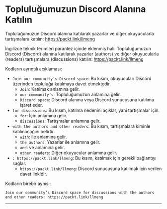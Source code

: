 # Topluluğumuzun Discord Alanına Katılın

Topluluğumuzun Discord alanına katılarak yazarlar ve diğer okuyucularla tartışmalara katılın: https://packt.link/llmeng

İngilizce teknik terimleri parantez içinde eklenmiş hali:
Topluluğumuzun Discord (Discord) alanına katılarak yazarlar (authors) ve diğer okuyucularla (readers) tartışmalara (discussions) katılın: https://packt.link/llmeng

Kodların ayrıntılı açıklaması:
- `Join our community’s Discord space`: Bu kısım, okuyucuları Discord üzerinden topluluğa katılmaya davet etmektedir. 
  - `Join`: Katılmak anlamına gelir.
  - `our community’s`: Topluluğumuzun anlamına gelir.
  - `Discord space`: Discord alanına veya Discord sunucusuna katılıma işaret eder.
- `for discussions`: Bu kısım, katılma nedenini açıklar, yani tartışmalar için.
  - `for`: İçin anlamına gelir.
  - `discussions`: Tartışmalar anlamına gelir.
- `with the authors and other readers`: Bu kısım, tartışmalara kiminle katılınacağını belirtir.
  - `with`: ile anlamına gelir.
  - `the authors`: Yazarlar ile anlamına gelir.
  - `and`: ve anlamına gelir.
  - `other readers`: Diğer okuyucular anlamına gelir.
- `: https://packt.link/llmeng`: Bu kısım, katılmak için gerekli bağlantıyı sağlar.
  - `https://packt.link/llmeng`: Discord sunucusuna katılmak için verilen davet linkidir.

Kodların birebir aynısı:
```
Join our community’s Discord space for discussions with the authors and other readers: https://packt.link/llmeng
```

---

